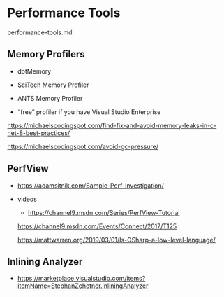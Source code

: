 # Performance Tools

performance-tools.md

## Memory Profilers

*   dotMemory

*   SciTech Memory Profiler

*   ANTS Memory Profiler

*   “free” profiler if you have Visual Studio Enterprise

https://michaelscodingspot.com/find-fix-and-avoid-memory-leaks-in-c-net-8-best-practices/

https://michaelscodingspot.com/avoid-gc-pressure/


## PerfView

*   https://adamsitnik.com/Sample-Perf-Investigation/

*   videos

    *   https://channel9.msdn.com/Series/PerfView-Tutorial

    https://channel9.msdn.com/Events/Connect/2017/T125

    https://mattwarren.org/2019/03/01/Is-CSharp-a-low-level-language/


## Inlining Analyzer

*   https://marketplace.visualstudio.com/items?itemName=StephanZehetner.InliningAnalyzer

